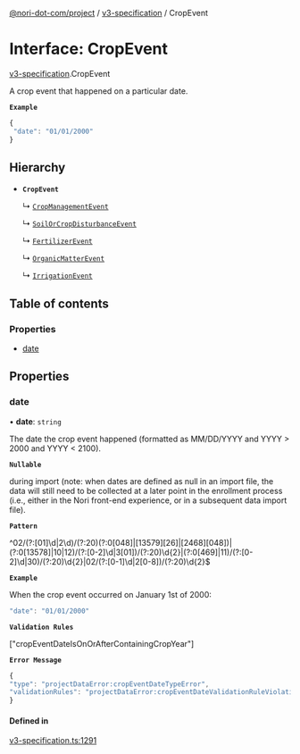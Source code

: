 [@nori-dot-com/project](../README.md) / [v3-specification](../modules/v3_specification.md) / CropEvent

# Interface: CropEvent

[v3-specification](../modules/v3_specification.md).CropEvent

A crop event that happened on a particular date.

**`Example`**

```js
{
 "date": "01/01/2000"
}
```

## Hierarchy

- **`CropEvent`**

  ↳ [`CropManagementEvent`](v3_specification.CropManagementEvent.md)

  ↳ [`SoilOrCropDisturbanceEvent`](v3_specification.SoilOrCropDisturbanceEvent.md)

  ↳ [`FertilizerEvent`](v3_specification.FertilizerEvent.md)

  ↳ [`OrganicMatterEvent`](v3_specification.OrganicMatterEvent.md)

  ↳ [`IrrigationEvent`](v3_specification.IrrigationEvent.md)

## Table of contents

### Properties

- [date](v3_specification.CropEvent.md#date)

## Properties

### date

• **date**: `string`

The date the crop event happened (formatted as MM/DD/YYYY and YYYY > 2000 and YYYY < 2100).

**`Nullable`**

during import (note: when dates are defined as null in an import file, the data will still need to be collected at a later point in the enrollment process (i.e., either in the Nori front-end experience, or in a subsequent data import file).

**`Pattern`**

^02/(?:[01]\d|2\d)/(?:20)(?:0[048]|[13579][26]|[2468][048])|(?:0[13578]|10|12)/(?:[0-2]\d|3[01])/(?:20)\d{2}|(?:0[469]|11)/(?:[0-2]\d|30)/(?:20)\d{2}|02/(?:[0-1]\d|2[0-8])/(?:20)\d{2}$

**`Example`**

<caption>When the crop event occurred on January 1st of 2000:</caption>

```js
"date": "01/01/2000"
```

**`Validation Rules`**

["cropEventDateIsOnOrAfterContainingCropYear"]

**`Error Message`**

```js
{
"type": "projectDataError:cropEventDateTypeError",
"validationRules": "projectDataError:cropEventDateValidationRuleViolation"
}
```

#### Defined in

[v3-specification.ts:1291](https://github.com/nori-dot-eco/nori-dot-com/blob/9000427/packages/project/src/v3-specification.ts#L1291)
